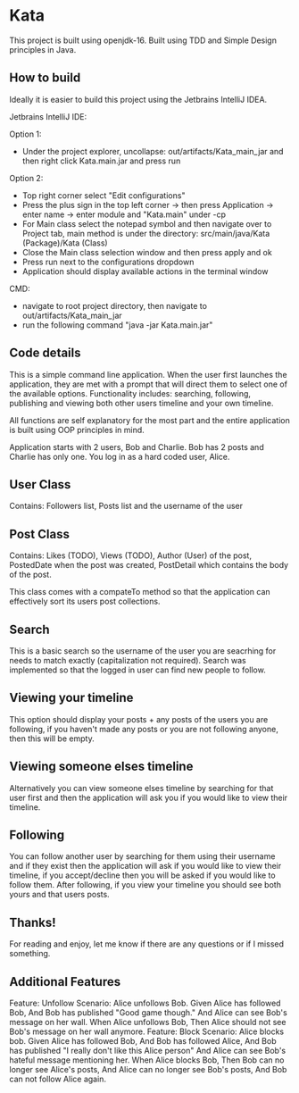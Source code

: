 # Kata

This project is built using openjdk-16. Built using TDD and Simple Design principles in Java.

## How to build

Ideally it is easier to build this project using the Jetbrains IntelliJ IDEA.

Jetbrains IntelliJ IDE:

Option 1:

* Under the project explorer, uncollapse: out/artifacts/Kata_main_jar and then right click Kata.main.jar and press run

Option 2:

* Top right corner select "Edit configurations"
* Press the plus sign in the top left corner -> then press Application -> enter name -> enter module and "Kata.main" under -cp
* For Main class select the notepad symbol and then navigate over to Project tab, main method is under the directory: src/main/java/Kata (Package)/Kata (Class)
* Close the Main class selection window and then press apply and ok
* Press run next to the configurations dropdown
* Application should display available actions in the terminal window

CMD:

* navigate to root project directory, then navigate to  out/artifacts/Kata_main_jar
* run the following command "java -jar Kata.main.jar"

## Code details

This is a simple command line application. When the user first launches the application, they are met with a prompt that will direct them to select one of the available options.
Functionality includes: searching, following, publishing and viewing both other users timeline and your own timeline.

All functions are self explanatory for the most part and the entire application is built using OOP principles in mind.

Application starts with 2 users, Bob and Charlie. Bob has 2 posts and Charlie has only one. You log in as a hard coded user, Alice.

## User Class
Contains: Followers list, Posts list and the username of the user

## Post Class
Contains: Likes (TODO), Views (TODO), Author (User) of the post, PostedDate when the post was created, PostDetail which contains the body of the post.

This class comes with a  compateTo method so that the application can effectively sort its users post collections.

## Search
This is a basic search so the username of the user you are seacrhing for needs to match exactly (capitalization not required). 
Search was implemented so that the logged in user can find new people to follow.

## Viewing your timeline
This option should display your posts + any posts of the users you are following, if you haven't made any posts or you are not following anyone, then this will be empty.

## Viewing someone elses timeline
Alternatively you can view someone elses timeline by searching for that user first and then the application will ask you if you would like to view their timeline.

## Following
You can follow another user by searching for them using their username and if they exist then the application will ask if you would like to view their timeline, if you accept/decline then you will be asked if you would like to follow them. After following, if you view your timeline you should see both yours and that users posts.

## Thanks!
For reading and enjoy, let me know if there are any questions or if I missed something.


## Additional Features
Feature: Unfollow
	Scenario: Alice unfollows Bob.
	Given Alice has followed Bob,
		And Bob has published "Good game though."
		And Alice can see Bob's message on her wall.
	When Alice unfollows Bob,
	Then Alice should not see Bob's message on her wall anymore.
Feature: Block
	Scenario: Alice blocks bob.
	Given Alice has followed Bob,
		And Bob has followed Alice,
		And Bob has published "I really don't like this Alice person"
		And Alice can see Bob's hateful message mentioning her.
	When Alice blocks Bob,
	Then Bob can no longer see Alice's posts,
		And Alice can no longer see Bob's posts, 
		And Bob can not follow Alice again.

